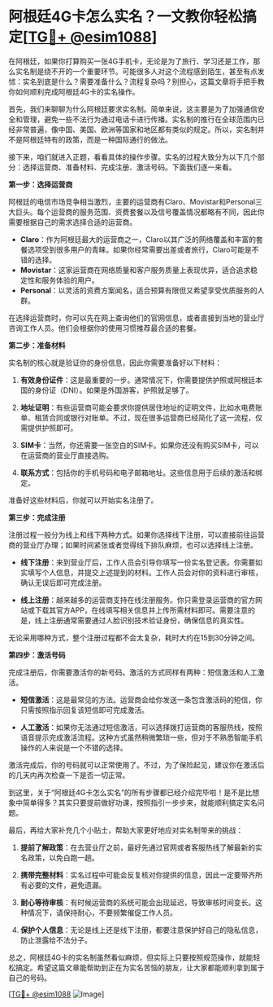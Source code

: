 # 阿根廷4G卡怎么实名？一文教你轻松搞定[[TG💪+ @esim1088](https://t.me/s/esim1088)]

在阿根廷，如果你打算购买一张4G手机卡，无论是为了旅行、学习还是工作，那么实名制是绕不开的一个重要环节。可能很多人对这个流程感到陌生，甚至有点发怵：实名到底是什么？需要准备什么？流程复杂吗？别担心，这篇文章将手把手教你如何顺利完成阿根廷4G卡的实名操作。

首先，我们来聊聊为什么阿根廷要求实名制。简单来说，这主要是为了加强通信安全和管理，避免一些不法行为通过电话卡进行传播。实名制的推行在全球范围内已经非常普遍，像中国、美国、欧洲等国家和地区都有类似的规定。所以，实名制并不是阿根廷特有的政策，而是一种国际通行的做法。

接下来，咱们就进入正题，看看具体的操作步骤。实名的过程大致分为以下几个部分：选择运营商、准备材料、完成注册、激活号码。下面我们逐一来看。

**第一步：选择运营商**

阿根廷的电信市场竞争相当激烈，主要的运营商有Claro、Movistar和Personal三大巨头。每个运营商的服务范围、资费套餐以及信号覆盖情况都略有不同，因此你需要根据自己的需求选择合适的运营商。

- **Claro**：作为阿根廷最大的运营商之一，Claro以其广泛的网络覆盖和丰富的套餐选项受到很多用户的青睐。如果你经常需要出差或者旅行，Claro可能是不错的选择。
- **Movistar**：这家运营商在网络质量和客户服务质量上表现优异，适合追求稳定性和服务体验的用户。
- **Personal**：以灵活的资费方案闻名，适合预算有限但又希望享受优质服务的人群。

在选择运营商时，你可以先在网上查询他们的官网信息，或者直接到当地的营业厅咨询工作人员。他们会根据你的使用习惯推荐最合适的套餐。

**第二步：准备材料**

实名制的核心就是验证你的身份信息，因此你需要准备好以下材料：

1. **有效身份证件**：这是最重要的一步。通常情况下，你需要提供护照或阿根廷本国的身份证（DNI）。如果是外国游客，护照就足够了。
   
2. **地址证明**：有些运营商可能会要求你提供居住地址的证明文件，比如水电费账单、租赁合同或银行对账单。不过，现在很多运营商已经简化了这一流程，仅需提供护照即可。

3. **SIM卡**：当然，你还需要一张空白的SIM卡。如果你还没有购买SIM卡，可以在运营商的营业厅直接选购。

4. **联系方式**：包括你的手机号码和电子邮箱地址。这些信息用于后续的激活和绑定。

准备好这些材料后，你就可以开始实名注册了。

**第三步：完成注册**

注册过程一般分为线上和线下两种方式。如果你选择线下注册，可以直接前往运营商的营业厅办理；如果时间紧张或者觉得线下排队麻烦，也可以选择线上注册。

- **线下注册**：来到营业厅后，工作人员会引导你填写一份实名登记表。你需要如实填写个人信息，并提交上述提到的材料。工作人员会对你的资料进行审核，确认无误后即可完成注册。

- **线上注册**：越来越多的运营商支持在线注册服务。你只需登录运营商的官方网站或下载其官方APP，在线填写相关信息并上传所需材料即可。需要注意的是，线上注册通常需要通过人脸识别技术验证身份，确保信息的真实性。

无论采用哪种方式，整个注册过程都不会太复杂，耗时大约在15到30分钟之间。

**第四步：激活号码**

完成注册后，你需要激活你的新号码。激活的方式同样有两种：短信激活和人工激活。

- **短信激活**：这是最常见的方法。运营商会给你发送一条包含激活码的短信，你只需按照指示回复该短信即可完成激活。

- **人工激活**：如果你无法通过短信激活，可以选择拨打运营商的客服热线，按照语音提示完成激活流程。这种方式虽然稍微繁琐一些，但对于不熟悉智能手机操作的人来说是一个不错的选择。

激活完成后，你的号码就可以正常使用了。不过，为了保险起见，建议你在激活后的几天内再次检查一下是否一切正常。

到这里，关于“阿根廷4G卡怎么实名”的所有步骤都已经介绍完毕啦！是不是比想象中简单得多？其实只要提前做好功课，按照指引一步步来，就能顺利搞定实名问题。

最后，再给大家补充几个小贴士，帮助大家更好地应对实名制带来的挑战：

1. **提前了解政策**：在去营业厅之前，最好先通过官网或者客服热线了解最新的实名政策，以免白跑一趟。
   
2. **携带完整材料**：实名过程中可能会反复核对你提供的信息，因此一定要带齐所有必要的文件，避免遗漏。

3. **耐心等待审核**：有时候运营商的系统可能会出现延迟，导致审核时间变长。这种情况下，请保持耐心，不要频繁催促工作人员。

4. **保护个人信息**：无论是线上还是线下注册，都要注意保护好自己的隐私信息，防止泄露给不法分子。

总之，阿根廷4G卡的实名制虽然看似麻烦，但实际上只要按照规范操作，就能轻松搞定。希望这篇文章能帮助到正在为实名苦恼的朋友，让大家都能顺利拿到属于自己的号码。

[[TG💪+ @esim1088](https://t.me/s/esim1088) ![Image](https://i.postimg.cc/4NQfJmqS/Snipaste-2025-05-13-00-14-12.png)]